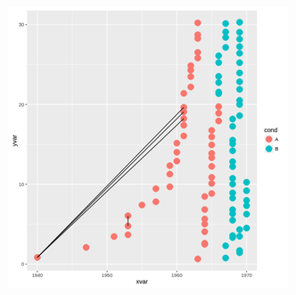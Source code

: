 

<script src="http://d3js.org/d3.v3.min.js"></script><svg xmlns="http://www.w3.org/2000/svg" xmlns:xlink="http://www.w3.org/1999/xlink" width="504px" height="504px" viewBox="0 0 504 504" version="1.1">
  <metadata xmlns:gridsvg="http://www.stat.auckland.ac.nz/~paul/R/gridSVG/">
    <gridsvg:generator name="gridSVG" version="1.4-3" time="2016-02-29 13:52:56"/>
    <gridsvg:argument name="name" value="tempPlot.svg"/>
    <gridsvg:argument name="exportCoords" value="none"/>
    <gridsvg:argument name="exportMappings" value="none"/>
    <gridsvg:argument name="exportJS" value="none"/>
    <gridsvg:argument name="res" value="72"/>
    <gridsvg:argument name="prefix" value=""/>
    <gridsvg:argument name="addClasses" value="TRUE"/>
    <gridsvg:argument name="indent" value="TRUE"/>
    <gridsvg:argument name="htmlWrapper" value="FALSE"/>
    <gridsvg:argument name="usePaths" value="vpPaths"/>
    <gridsvg:argument name="uniqueNames" value="TRUE"/>
    <gridsvg:separator name="id.sep" value="."/>
    <gridsvg:separator name="gPath.sep" value="::"/>
    <gridsvg:separator name="vpPath.sep" value="::"/>
  </metadata>
  <g transform="translate(0, 504) scale(1, -1)">
    <g id="gridSVG" fill="rgb(255,255,255)" stroke="rgb(0,0,0)" stroke-dasharray="none" stroke-width="0.75" font-size="12" font-family="Helvetica, Arial, FreeSans, Liberation Sans, Nimbus Sans L, sans-serif" opacity="1" stroke-linecap="round" stroke-linejoin="round" stroke-miterlimit="10" stroke-opacity="1" fill-opacity="1" font-weight="normal" font-style="normal">
      <defs>
        <symbol id="gridSVG.pch19" viewBox="-5 -5 10 10" overflow="visible">
          <circle cx="0" cy="0" r="3.75"/>
        </symbol>
      </defs>
      <g id="layout.1" class="viewport">
        <g id="GRID.gTableParent.1080.1" class="gTableParent gTree grob gDesc">
          <defs>
            <clipPath id="layout::background.1-6-6-1.1.clipPath">
              <rect x="0" y="0" width="504" height="504" fill="none" stroke="none"/>
            </clipPath>
          </defs>
          <g id="layout::background.1-6-6-1.1" clip-path="url(#layout::background.1-6-6-1.1.clipPath)" class="viewport">
            <g id="background.1-6-6-1.1" class="gTableChild rect grob gDesc">
              <rect id="background.1-6-6-1.1.1" x="0" y="0" width="504" height="504" stroke-width="1.07" stroke="rgb(255,255,255)" fill="rgb(255,255,255)" stroke-dasharray="none" stroke-opacity="1" fill-opacity="1"/>
            </g>
          </g>
          <g id="layout::spacer.4-3-4-3.1" class="viewport"/>
          <defs>
            <clipPath id="layout::panel.3-4-3-4.1.clipPath">
              <rect x="34.65" y="31.16" width="413.05" height="467.36" fill="none" stroke="none"/>
            </clipPath>
          </defs>
          <g id="layout::panel.3-4-3-4.1" clip-path="url(#layout::panel.3-4-3-4.1.clipPath)" class="viewport">
            <g id="panel.3-4-3-4.1" class="gTableChild gTree grob gDesc">
              <g id="grill.gTree.1041.1" class="gTree grob gDesc">
                <g id="panel.background..rect.1032.1" class="rect grob gDesc">
                  <rect id="panel.background..rect.1032.1.1" x="34.65" y="31.16" width="413.05" height="467.36" stroke-width="1.07" stroke="none" fill="rgb(235,235,235)" stroke-dasharray="none" stroke-opacity="0" fill-opacity="1"/>
                </g>
                <g id="panel.grid.minor.y..polyline.1034.1" class="polyline grob gDesc">
                  <polyline id="panel.grid.minor.y..polyline.1034.1.1" points="34.65,114.74 447.7,114.74" stroke-width="0.53" stroke="rgb(255,255,255)" stroke-dasharray="none" stroke-linecap="butt" stroke-opacity="1" fill="none"/>
                  <polyline id="panel.grid.minor.y..polyline.1034.1.2" points="34.65,258.02 447.7,258.02" stroke-width="0.53" stroke="rgb(255,255,255)" stroke-dasharray="none" stroke-linecap="butt" stroke-opacity="1" fill="none"/>
                  <polyline id="panel.grid.minor.y..polyline.1034.1.3" points="34.65,401.29 447.7,401.29" stroke-width="0.53" stroke="rgb(255,255,255)" stroke-dasharray="none" stroke-linecap="butt" stroke-opacity="1" fill="none"/>
                </g>
                <g id="panel.grid.minor.x..polyline.1036.1" class="polyline grob gDesc">
                  <polyline id="panel.grid.minor.x..polyline.1036.1.1" points="116.01,31.16 116.01,498.52" stroke-width="0.53" stroke="rgb(255,255,255)" stroke-dasharray="none" stroke-linecap="butt" stroke-opacity="1" fill="none"/>
                  <polyline id="panel.grid.minor.x..polyline.1036.1.2" points="241.17,31.16 241.17,498.52" stroke-width="0.53" stroke="rgb(255,255,255)" stroke-dasharray="none" stroke-linecap="butt" stroke-opacity="1" fill="none"/>
                  <polyline id="panel.grid.minor.x..polyline.1036.1.3" points="366.34,31.16 366.34,498.52" stroke-width="0.53" stroke="rgb(255,255,255)" stroke-dasharray="none" stroke-linecap="butt" stroke-opacity="1" fill="none"/>
                </g>
                <g id="panel.grid.major.y..polyline.1038.1" class="polyline grob gDesc">
                  <polyline id="panel.grid.major.y..polyline.1038.1.1" points="34.65,43.1 447.7,43.1" stroke-width="1.07" stroke="rgb(255,255,255)" stroke-dasharray="none" stroke-linecap="butt" stroke-opacity="1" fill="none"/>
                  <polyline id="panel.grid.major.y..polyline.1038.1.2" points="34.65,186.38 447.7,186.38" stroke-width="1.07" stroke="rgb(255,255,255)" stroke-dasharray="none" stroke-linecap="butt" stroke-opacity="1" fill="none"/>
                  <polyline id="panel.grid.major.y..polyline.1038.1.3" points="34.65,329.65 447.7,329.65" stroke-width="1.07" stroke="rgb(255,255,255)" stroke-dasharray="none" stroke-linecap="butt" stroke-opacity="1" fill="none"/>
                  <polyline id="panel.grid.major.y..polyline.1038.1.4" points="34.65,472.93 447.7,472.93" stroke-width="1.07" stroke="rgb(255,255,255)" stroke-dasharray="none" stroke-linecap="butt" stroke-opacity="1" fill="none"/>
                </g>
                <g id="panel.grid.major.x..polyline.1040.1" class="polyline grob gDesc">
                  <polyline id="panel.grid.major.x..polyline.1040.1.1" points="53.42,31.16 53.42,498.52" stroke-width="1.07" stroke="rgb(255,255,255)" stroke-dasharray="none" stroke-linecap="butt" stroke-opacity="1" fill="none"/>
                  <polyline id="panel.grid.major.x..polyline.1040.1.2" points="178.59,31.16 178.59,498.52" stroke-width="1.07" stroke="rgb(255,255,255)" stroke-dasharray="none" stroke-linecap="butt" stroke-opacity="1" fill="none"/>
                  <polyline id="panel.grid.major.x..polyline.1040.1.3" points="303.76,31.16 303.76,498.52" stroke-width="1.07" stroke="rgb(255,255,255)" stroke-dasharray="none" stroke-linecap="butt" stroke-opacity="1" fill="none"/>
                  <polyline id="panel.grid.major.x..polyline.1040.1.4" points="428.92,31.16 428.92,498.52" stroke-width="1.07" stroke="rgb(255,255,255)" stroke-dasharray="none" stroke-linecap="butt" stroke-opacity="1" fill="none"/>
                </g>
              </g>
              <g id="geom_point.points.1027.1" class="points grob gDesc">
                <use id="geom_point.points.1027.1.1" xlink:href="#gridSVG.pch19" x="53.42" y="55.1" width="15.17" height="15.17" transform="translate(-7.59,-7.59)" stroke="rgb(248,118,109)" fill="rgb(248,118,109)" font-size="15.17" stroke-width="0.47" stroke-opacity="1" fill-opacity="1"/>
                <use id="geom_point.points.1027.1.2" xlink:href="#gridSVG.pch19" x="141.04" y="73.02" width="15.17" height="15.17" transform="translate(-7.59,-7.59)" stroke="rgb(248,118,109)" fill="rgb(248,118,109)" font-size="15.17" stroke-width="0.47" stroke-opacity="1" fill-opacity="1"/>
                <use id="geom_point.points.1027.1.3" xlink:href="#gridSVG.pch19" x="191.11" y="92.52" width="15.17" height="15.17" transform="translate(-7.59,-7.59)" stroke="rgb(248,118,109)" fill="rgb(248,118,109)" font-size="15.17" stroke-width="0.47" stroke-opacity="1" fill-opacity="1"/>
                <use id="geom_point.points.1027.1.4" xlink:href="#gridSVG.pch19" x="216.14" y="95.68" width="15.17" height="15.17" transform="translate(-7.59,-7.59)" stroke="rgb(248,118,109)" fill="rgb(248,118,109)" font-size="15.17" stroke-width="0.47" stroke-opacity="1" fill-opacity="1"/>
                <use id="geom_point.points.1027.1.5" xlink:href="#gridSVG.pch19" x="216.14" y="111.49" width="15.17" height="15.17" transform="translate(-7.59,-7.59)" stroke="rgb(248,118,109)" fill="rgb(248,118,109)" font-size="15.17" stroke-width="0.47" stroke-opacity="1" fill-opacity="1"/>
                <use id="geom_point.points.1027.1.6" xlink:href="#gridSVG.pch19" x="216.14" y="129.9" width="15.17" height="15.17" transform="translate(-7.59,-7.59)" stroke="rgb(248,118,109)" fill="rgb(248,118,109)" font-size="15.17" stroke-width="0.47" stroke-opacity="1" fill-opacity="1"/>
                <use id="geom_point.points.1027.1.7" xlink:href="#gridSVG.pch19" x="241.17" y="149.1" width="15.17" height="15.17" transform="translate(-7.59,-7.59)" stroke="rgb(248,118,109)" fill="rgb(248,118,109)" font-size="15.17" stroke-width="0.47" stroke-opacity="1" fill-opacity="1"/>
                <use id="geom_point.points.1027.1.8" xlink:href="#gridSVG.pch19" x="266.21" y="154.96" width="15.17" height="15.17" transform="translate(-7.59,-7.59)" stroke="rgb(248,118,109)" fill="rgb(248,118,109)" font-size="15.17" stroke-width="0.47" stroke-opacity="1" fill-opacity="1"/>
                <use id="geom_point.points.1027.1.9" xlink:href="#gridSVG.pch19" x="266.21" y="178.48" width="15.17" height="15.17" transform="translate(-7.59,-7.59)" stroke="rgb(248,118,109)" fill="rgb(248,118,109)" font-size="15.17" stroke-width="0.47" stroke-opacity="1" fill-opacity="1"/>
                <use id="geom_point.points.1027.1.10" xlink:href="#gridSVG.pch19" x="291.24" y="181.89" width="15.17" height="15.17" transform="translate(-7.59,-7.59)" stroke="rgb(248,118,109)" fill="rgb(248,118,109)" font-size="15.17" stroke-width="0.47" stroke-opacity="1" fill-opacity="1"/>
                <use id="geom_point.points.1027.1.11" xlink:href="#gridSVG.pch19" x="291.24" y="204.57" width="15.17" height="15.17" transform="translate(-7.59,-7.59)" stroke="rgb(248,118,109)" fill="rgb(248,118,109)" font-size="15.17" stroke-width="0.47" stroke-opacity="1" fill-opacity="1"/>
                <use id="geom_point.points.1027.1.12" xlink:href="#gridSVG.pch19" x="291.24" y="219.77" width="15.17" height="15.17" transform="translate(-7.59,-7.59)" stroke="rgb(248,118,109)" fill="rgb(248,118,109)" font-size="15.17" stroke-width="0.47" stroke-opacity="1" fill-opacity="1"/>
                <use id="geom_point.points.1027.1.13" xlink:href="#gridSVG.pch19" x="303.76" y="227.98" width="15.17" height="15.17" transform="translate(-7.59,-7.59)" stroke="rgb(248,118,109)" fill="rgb(248,118,109)" font-size="15.17" stroke-width="0.47" stroke-opacity="1" fill-opacity="1"/>
                <use id="geom_point.points.1027.1.14" xlink:href="#gridSVG.pch19" x="303.76" y="243.81" width="15.17" height="15.17" transform="translate(-7.59,-7.59)" stroke="rgb(248,118,109)" fill="rgb(248,118,109)" font-size="15.17" stroke-width="0.47" stroke-opacity="1" fill-opacity="1"/>
                <use id="geom_point.points.1027.1.15" xlink:href="#gridSVG.pch19" x="303.76" y="260.22" width="15.17" height="15.17" transform="translate(-7.59,-7.59)" stroke="rgb(248,118,109)" fill="rgb(248,118,109)" font-size="15.17" stroke-width="0.47" stroke-opacity="1" fill-opacity="1"/>
                <use id="geom_point.points.1027.1.16" xlink:href="#gridSVG.pch19" x="316.27" y="273.12" width="15.17" height="15.17" transform="translate(-7.59,-7.59)" stroke="rgb(248,118,109)" fill="rgb(248,118,109)" font-size="15.17" stroke-width="0.47" stroke-opacity="1" fill-opacity="1"/>
                <use id="geom_point.points.1027.1.17" xlink:href="#gridSVG.pch19" x="316.27" y="292.39" width="15.17" height="15.17" transform="translate(-7.59,-7.59)" stroke="rgb(248,118,109)" fill="rgb(248,118,109)" font-size="15.17" stroke-width="0.47" stroke-opacity="1" fill-opacity="1"/>
                <use id="geom_point.points.1027.1.18" xlink:href="#gridSVG.pch19" x="316.27" y="304.34" width="15.17" height="15.17" transform="translate(-7.59,-7.59)" stroke="rgb(248,118,109)" fill="rgb(248,118,109)" font-size="15.17" stroke-width="0.47" stroke-opacity="1" fill-opacity="1"/>
                <use id="geom_point.points.1027.1.19" xlink:href="#gridSVG.pch19" x="316.27" y="316.48" width="15.17" height="15.17" transform="translate(-7.59,-7.59)" stroke="rgb(248,118,109)" fill="rgb(248,118,109)" font-size="15.17" stroke-width="0.47" stroke-opacity="1" fill-opacity="1"/>
                <use id="geom_point.points.1027.1.20" xlink:href="#gridSVG.pch19" x="316.27" y="324.58" width="15.17" height="15.17" transform="translate(-7.59,-7.59)" stroke="rgb(248,118,109)" fill="rgb(248,118,109)" font-size="15.17" stroke-width="0.47" stroke-opacity="1" fill-opacity="1"/>
                <use id="geom_point.points.1027.1.21" xlink:href="#gridSVG.pch19" x="316.27" y="349.61" width="15.17" height="15.17" transform="translate(-7.59,-7.59)" stroke="rgb(248,118,109)" fill="rgb(248,118,109)" font-size="15.17" stroke-width="0.47" stroke-opacity="1" fill-opacity="1"/>
                <use id="geom_point.points.1027.1.22" xlink:href="#gridSVG.pch19" x="328.79" y="361.1" width="15.17" height="15.17" transform="translate(-7.59,-7.59)" stroke="rgb(248,118,109)" fill="rgb(248,118,109)" font-size="15.17" stroke-width="0.47" stroke-opacity="1" fill-opacity="1"/>
                <use id="geom_point.points.1027.1.23" xlink:href="#gridSVG.pch19" x="328.79" y="379.59" width="15.17" height="15.17" transform="translate(-7.59,-7.59)" stroke="rgb(248,118,109)" fill="rgb(248,118,109)" font-size="15.17" stroke-width="0.47" stroke-opacity="1" fill-opacity="1"/>
                <use id="geom_point.points.1027.1.24" xlink:href="#gridSVG.pch19" x="328.79" y="391.21" width="15.17" height="15.17" transform="translate(-7.59,-7.59)" stroke="rgb(248,118,109)" fill="rgb(248,118,109)" font-size="15.17" stroke-width="0.47" stroke-opacity="1" fill-opacity="1"/>
                <use id="geom_point.points.1027.1.25" xlink:href="#gridSVG.pch19" x="328.79" y="399.42" width="15.17" height="15.17" transform="translate(-7.59,-7.59)" stroke="rgb(248,118,109)" fill="rgb(248,118,109)" font-size="15.17" stroke-width="0.47" stroke-opacity="1" fill-opacity="1"/>
                <use id="geom_point.points.1027.1.26" xlink:href="#gridSVG.pch19" x="341.31" y="412.96" width="15.17" height="15.17" transform="translate(-7.59,-7.59)" stroke="rgb(248,118,109)" fill="rgb(248,118,109)" font-size="15.17" stroke-width="0.47" stroke-opacity="1" fill-opacity="1"/>
                <use id="geom_point.points.1027.1.27" xlink:href="#gridSVG.pch19" x="341.31" y="423.13" width="15.17" height="15.17" transform="translate(-7.59,-7.59)" stroke="rgb(248,118,109)" fill="rgb(248,118,109)" font-size="15.17" stroke-width="0.47" stroke-opacity="1" fill-opacity="1"/>
                <use id="geom_point.points.1027.1.28" xlink:href="#gridSVG.pch19" x="341.31" y="448.13" width="15.17" height="15.17" transform="translate(-7.59,-7.59)" stroke="rgb(248,118,109)" fill="rgb(248,118,109)" font-size="15.17" stroke-width="0.47" stroke-opacity="1" fill-opacity="1"/>
                <use id="geom_point.points.1027.1.29" xlink:href="#gridSVG.pch19" x="341.31" y="454.72" width="15.17" height="15.17" transform="translate(-7.59,-7.59)" stroke="rgb(248,118,109)" fill="rgb(248,118,109)" font-size="15.17" stroke-width="0.47" stroke-opacity="1" fill-opacity="1"/>
                <use id="geom_point.points.1027.1.30" xlink:href="#gridSVG.pch19" x="341.31" y="476.19" width="15.17" height="15.17" transform="translate(-7.59,-7.59)" stroke="rgb(248,118,109)" fill="rgb(248,118,109)" font-size="15.17" stroke-width="0.47" stroke-opacity="1" fill-opacity="1"/>
                <use id="geom_point.points.1027.1.31" xlink:href="#gridSVG.pch19" x="341.31" y="52.4" width="15.17" height="15.17" transform="translate(-7.59,-7.59)" stroke="rgb(248,118,109)" fill="rgb(248,118,109)" font-size="15.17" stroke-width="0.47" stroke-opacity="1" fill-opacity="1"/>
                <use id="geom_point.points.1027.1.32" xlink:href="#gridSVG.pch19" x="353.82" y="78.56" width="15.17" height="15.17" transform="translate(-7.59,-7.59)" stroke="rgb(248,118,109)" fill="rgb(248,118,109)" font-size="15.17" stroke-width="0.47" stroke-opacity="1" fill-opacity="1"/>
                <use id="geom_point.points.1027.1.33" xlink:href="#gridSVG.pch19" x="353.82" y="80.51" width="15.17" height="15.17" transform="translate(-7.59,-7.59)" stroke="rgb(248,118,109)" fill="rgb(248,118,109)" font-size="15.17" stroke-width="0.47" stroke-opacity="1" fill-opacity="1"/>
                <use id="geom_point.points.1027.1.34" xlink:href="#gridSVG.pch19" x="353.82" y="101.15" width="15.17" height="15.17" transform="translate(-7.59,-7.59)" stroke="rgb(248,118,109)" fill="rgb(248,118,109)" font-size="15.17" stroke-width="0.47" stroke-opacity="1" fill-opacity="1"/>
                <use id="geom_point.points.1027.1.35" xlink:href="#gridSVG.pch19" x="353.82" y="114.93" width="15.17" height="15.17" transform="translate(-7.59,-7.59)" stroke="rgb(248,118,109)" fill="rgb(248,118,109)" font-size="15.17" stroke-width="0.47" stroke-opacity="1" fill-opacity="1"/>
                <use id="geom_point.points.1027.1.36" xlink:href="#gridSVG.pch19" x="353.82" y="124.04" width="15.17" height="15.17" transform="translate(-7.59,-7.59)" stroke="rgb(248,118,109)" fill="rgb(248,118,109)" font-size="15.17" stroke-width="0.47" stroke-opacity="1" fill-opacity="1"/>
                <use id="geom_point.points.1027.1.37" xlink:href="#gridSVG.pch19" x="353.82" y="141.03" width="15.17" height="15.17" transform="translate(-7.59,-7.59)" stroke="rgb(248,118,109)" fill="rgb(248,118,109)" font-size="15.17" stroke-width="0.47" stroke-opacity="1" fill-opacity="1"/>
                <use id="geom_point.points.1027.1.38" xlink:href="#gridSVG.pch19" x="353.82" y="164.43" width="15.17" height="15.17" transform="translate(-7.59,-7.59)" stroke="rgb(248,118,109)" fill="rgb(248,118,109)" font-size="15.17" stroke-width="0.47" stroke-opacity="1" fill-opacity="1"/>
                <use id="geom_point.points.1027.1.39" xlink:href="#gridSVG.pch19" x="366.34" y="169.73" width="15.17" height="15.17" transform="translate(-7.59,-7.59)" stroke="rgb(248,118,109)" fill="rgb(248,118,109)" font-size="15.17" stroke-width="0.47" stroke-opacity="1" fill-opacity="1"/>
                <use id="geom_point.points.1027.1.40" xlink:href="#gridSVG.pch19" x="366.34" y="187.83" width="15.17" height="15.17" transform="translate(-7.59,-7.59)" stroke="rgb(248,118,109)" fill="rgb(248,118,109)" font-size="15.17" stroke-width="0.47" stroke-opacity="1" fill-opacity="1"/>
                <use id="geom_point.points.1027.1.41" xlink:href="#gridSVG.pch19" x="366.34" y="198.89" width="15.17" height="15.17" transform="translate(-7.59,-7.59)" stroke="rgb(248,118,109)" fill="rgb(248,118,109)" font-size="15.17" stroke-width="0.47" stroke-opacity="1" fill-opacity="1"/>
                <use id="geom_point.points.1027.1.42" xlink:href="#gridSVG.pch19" x="366.34" y="218.45" width="15.17" height="15.17" transform="translate(-7.59,-7.59)" stroke="rgb(248,118,109)" fill="rgb(248,118,109)" font-size="15.17" stroke-width="0.47" stroke-opacity="1" fill-opacity="1"/>
                <use id="geom_point.points.1027.1.43" xlink:href="#gridSVG.pch19" x="366.34" y="234.04" width="15.17" height="15.17" transform="translate(-7.59,-7.59)" stroke="rgb(248,118,109)" fill="rgb(248,118,109)" font-size="15.17" stroke-width="0.47" stroke-opacity="1" fill-opacity="1"/>
                <use id="geom_point.points.1027.1.44" xlink:href="#gridSVG.pch19" x="366.34" y="241.92" width="15.17" height="15.17" transform="translate(-7.59,-7.59)" stroke="rgb(248,118,109)" fill="rgb(248,118,109)" font-size="15.17" stroke-width="0.47" stroke-opacity="1" fill-opacity="1"/>
                <use id="geom_point.points.1027.1.45" xlink:href="#gridSVG.pch19" x="366.34" y="257.09" width="15.17" height="15.17" transform="translate(-7.59,-7.59)" stroke="rgb(248,118,109)" fill="rgb(248,118,109)" font-size="15.17" stroke-width="0.47" stroke-opacity="1" fill-opacity="1"/>
                <use id="geom_point.points.1027.1.46" xlink:href="#gridSVG.pch19" x="366.34" y="271.45" width="15.17" height="15.17" transform="translate(-7.59,-7.59)" stroke="rgb(248,118,109)" fill="rgb(248,118,109)" font-size="15.17" stroke-width="0.47" stroke-opacity="1" fill-opacity="1"/>
                <use id="geom_point.points.1027.1.47" xlink:href="#gridSVG.pch19" x="366.34" y="283.19" width="15.17" height="15.17" transform="translate(-7.59,-7.59)" stroke="rgb(248,118,109)" fill="rgb(248,118,109)" font-size="15.17" stroke-width="0.47" stroke-opacity="1" fill-opacity="1"/>
                <use id="geom_point.points.1027.1.48" xlink:href="#gridSVG.pch19" x="378.86" y="299.97" width="15.17" height="15.17" transform="translate(-7.59,-7.59)" stroke="rgb(248,118,109)" fill="rgb(248,118,109)" font-size="15.17" stroke-width="0.47" stroke-opacity="1" fill-opacity="1"/>
                <use id="geom_point.points.1027.1.49" xlink:href="#gridSVG.pch19" x="378.86" y="314.01" width="15.17" height="15.17" transform="translate(-7.59,-7.59)" stroke="rgb(248,118,109)" fill="rgb(248,118,109)" font-size="15.17" stroke-width="0.47" stroke-opacity="1" fill-opacity="1"/>
                <use id="geom_point.points.1027.1.50" xlink:href="#gridSVG.pch19" x="378.86" y="325.72" width="15.17" height="15.17" transform="translate(-7.59,-7.59)" stroke="rgb(248,118,109)" fill="rgb(248,118,109)" font-size="15.17" stroke-width="0.47" stroke-opacity="1" fill-opacity="1"/>
                <use id="geom_point.points.1027.1.51" xlink:href="#gridSVG.pch19" x="378.86" y="349.13" width="15.17" height="15.17" transform="translate(-7.59,-7.59)" stroke="rgb(0,191,196)" fill="rgb(0,191,196)" font-size="15.17" stroke-width="0.47" stroke-opacity="1" fill-opacity="1"/>
                <use id="geom_point.points.1027.1.52" xlink:href="#gridSVG.pch19" x="378.86" y="351.88" width="15.17" height="15.17" transform="translate(-7.59,-7.59)" stroke="rgb(0,191,196)" fill="rgb(0,191,196)" font-size="15.17" stroke-width="0.47" stroke-opacity="1" fill-opacity="1"/>
                <use id="geom_point.points.1027.1.53" xlink:href="#gridSVG.pch19" x="378.86" y="368.96" width="15.17" height="15.17" transform="translate(-7.59,-7.59)" stroke="rgb(0,191,196)" fill="rgb(0,191,196)" font-size="15.17" stroke-width="0.47" stroke-opacity="1" fill-opacity="1"/>
                <use id="geom_point.points.1027.1.54" xlink:href="#gridSVG.pch19" x="378.86" y="380.17" width="15.17" height="15.17" transform="translate(-7.59,-7.59)" stroke="rgb(0,191,196)" fill="rgb(0,191,196)" font-size="15.17" stroke-width="0.47" stroke-opacity="1" fill-opacity="1"/>
                <use id="geom_point.points.1027.1.55" xlink:href="#gridSVG.pch19" x="378.86" y="404.8" width="15.17" height="15.17" transform="translate(-7.59,-7.59)" stroke="rgb(0,191,196)" fill="rgb(0,191,196)" font-size="15.17" stroke-width="0.47" stroke-opacity="1" fill-opacity="1"/>
                <use id="geom_point.points.1027.1.56" xlink:href="#gridSVG.pch19" x="378.86" y="417.17" width="15.17" height="15.17" transform="translate(-7.59,-7.59)" stroke="rgb(0,191,196)" fill="rgb(0,191,196)" font-size="15.17" stroke-width="0.47" stroke-opacity="1" fill-opacity="1"/>
                <use id="geom_point.points.1027.1.57" xlink:href="#gridSVG.pch19" x="391.37" y="432.1" width="15.17" height="15.17" transform="translate(-7.59,-7.59)" stroke="rgb(0,191,196)" fill="rgb(0,191,196)" font-size="15.17" stroke-width="0.47" stroke-opacity="1" fill-opacity="1"/>
                <use id="geom_point.points.1027.1.58" xlink:href="#gridSVG.pch19" x="391.37" y="450.02" width="15.17" height="15.17" transform="translate(-7.59,-7.59)" stroke="rgb(0,191,196)" fill="rgb(0,191,196)" font-size="15.17" stroke-width="0.47" stroke-opacity="1" fill-opacity="1"/>
                <use id="geom_point.points.1027.1.59" xlink:href="#gridSVG.pch19" x="391.37" y="459.9" width="15.17" height="15.17" transform="translate(-7.59,-7.59)" stroke="rgb(0,191,196)" fill="rgb(0,191,196)" font-size="15.17" stroke-width="0.47" stroke-opacity="1" fill-opacity="1"/>
                <use id="geom_point.points.1027.1.60" xlink:href="#gridSVG.pch19" x="391.37" y="474.95" width="15.17" height="15.17" transform="translate(-7.59,-7.59)" stroke="rgb(0,191,196)" fill="rgb(0,191,196)" font-size="15.17" stroke-width="0.47" stroke-opacity="1" fill-opacity="1"/>
                <use id="geom_point.points.1027.1.61" xlink:href="#gridSVG.pch19" x="391.37" y="54.02" width="15.17" height="15.17" transform="translate(-7.59,-7.59)" stroke="rgb(0,191,196)" fill="rgb(0,191,196)" font-size="15.17" stroke-width="0.47" stroke-opacity="1" fill-opacity="1"/>
                <use id="geom_point.points.1027.1.62" xlink:href="#gridSVG.pch19" x="391.37" y="75.97" width="15.17" height="15.17" transform="translate(-7.59,-7.59)" stroke="rgb(0,191,196)" fill="rgb(0,191,196)" font-size="15.17" stroke-width="0.47" stroke-opacity="1" fill-opacity="1"/>
                <use id="geom_point.points.1027.1.63" xlink:href="#gridSVG.pch19" x="403.89" y="90.69" width="15.17" height="15.17" transform="translate(-7.59,-7.59)" stroke="rgb(0,191,196)" fill="rgb(0,191,196)" font-size="15.17" stroke-width="0.47" stroke-opacity="1" fill-opacity="1"/>
                <use id="geom_point.points.1027.1.64" xlink:href="#gridSVG.pch19" x="403.89" y="94.34" width="15.17" height="15.17" transform="translate(-7.59,-7.59)" stroke="rgb(0,191,196)" fill="rgb(0,191,196)" font-size="15.17" stroke-width="0.47" stroke-opacity="1" fill-opacity="1"/>
                <use id="geom_point.points.1027.1.65" xlink:href="#gridSVG.pch19" x="403.89" y="121.7" width="15.17" height="15.17" transform="translate(-7.59,-7.59)" stroke="rgb(0,191,196)" fill="rgb(0,191,196)" font-size="15.17" stroke-width="0.47" stroke-opacity="1" fill-opacity="1"/>
                <use id="geom_point.points.1027.1.66" xlink:href="#gridSVG.pch19" x="403.89" y="133.42" width="15.17" height="15.17" transform="translate(-7.59,-7.59)" stroke="rgb(0,191,196)" fill="rgb(0,191,196)" font-size="15.17" stroke-width="0.47" stroke-opacity="1" fill-opacity="1"/>
                <use id="geom_point.points.1027.1.67" xlink:href="#gridSVG.pch19" x="403.89" y="140.79" width="15.17" height="15.17" transform="translate(-7.59,-7.59)" stroke="rgb(0,191,196)" fill="rgb(0,191,196)" font-size="15.17" stroke-width="0.47" stroke-opacity="1" fill-opacity="1"/>
                <use id="geom_point.points.1027.1.68" xlink:href="#gridSVG.pch19" x="403.89" y="161.61" width="15.17" height="15.17" transform="translate(-7.59,-7.59)" stroke="rgb(0,191,196)" fill="rgb(0,191,196)" font-size="15.17" stroke-width="0.47" stroke-opacity="1" fill-opacity="1"/>
                <use id="geom_point.points.1027.1.69" xlink:href="#gridSVG.pch19" x="403.89" y="170.94" width="15.17" height="15.17" transform="translate(-7.59,-7.59)" stroke="rgb(0,191,196)" fill="rgb(0,191,196)" font-size="15.17" stroke-width="0.47" stroke-opacity="1" fill-opacity="1"/>
                <use id="geom_point.points.1027.1.70" xlink:href="#gridSVG.pch19" x="403.89" y="186.67" width="15.17" height="15.17" transform="translate(-7.59,-7.59)" stroke="rgb(0,191,196)" fill="rgb(0,191,196)" font-size="15.17" stroke-width="0.47" stroke-opacity="1" fill-opacity="1"/>
                <use id="geom_point.points.1027.1.71" xlink:href="#gridSVG.pch19" x="403.89" y="197.06" width="15.17" height="15.17" transform="translate(-7.59,-7.59)" stroke="rgb(0,191,196)" fill="rgb(0,191,196)" font-size="15.17" stroke-width="0.47" stroke-opacity="1" fill-opacity="1"/>
                <use id="geom_point.points.1027.1.72" xlink:href="#gridSVG.pch19" x="403.89" y="218.04" width="15.17" height="15.17" transform="translate(-7.59,-7.59)" stroke="rgb(0,191,196)" fill="rgb(0,191,196)" font-size="15.17" stroke-width="0.47" stroke-opacity="1" fill-opacity="1"/>
                <use id="geom_point.points.1027.1.73" xlink:href="#gridSVG.pch19" x="403.89" y="226.95" width="15.17" height="15.17" transform="translate(-7.59,-7.59)" stroke="rgb(0,191,196)" fill="rgb(0,191,196)" font-size="15.17" stroke-width="0.47" stroke-opacity="1" fill-opacity="1"/>
                <use id="geom_point.points.1027.1.74" xlink:href="#gridSVG.pch19" x="403.89" y="246.59" width="15.17" height="15.17" transform="translate(-7.59,-7.59)" stroke="rgb(0,191,196)" fill="rgb(0,191,196)" font-size="15.17" stroke-width="0.47" stroke-opacity="1" fill-opacity="1"/>
                <use id="geom_point.points.1027.1.75" xlink:href="#gridSVG.pch19" x="403.89" y="258.96" width="15.17" height="15.17" transform="translate(-7.59,-7.59)" stroke="rgb(0,191,196)" fill="rgb(0,191,196)" font-size="15.17" stroke-width="0.47" stroke-opacity="1" fill-opacity="1"/>
                <use id="geom_point.points.1027.1.76" xlink:href="#gridSVG.pch19" x="403.89" y="265.49" width="15.17" height="15.17" transform="translate(-7.59,-7.59)" stroke="rgb(0,191,196)" fill="rgb(0,191,196)" font-size="15.17" stroke-width="0.47" stroke-opacity="1" fill-opacity="1"/>
                <use id="geom_point.points.1027.1.77" xlink:href="#gridSVG.pch19" x="403.89" y="290.4" width="15.17" height="15.17" transform="translate(-7.59,-7.59)" stroke="rgb(0,191,196)" fill="rgb(0,191,196)" font-size="15.17" stroke-width="0.47" stroke-opacity="1" fill-opacity="1"/>
                <use id="geom_point.points.1027.1.78" xlink:href="#gridSVG.pch19" x="403.89" y="303.56" width="15.17" height="15.17" transform="translate(-7.59,-7.59)" stroke="rgb(0,191,196)" fill="rgb(0,191,196)" font-size="15.17" stroke-width="0.47" stroke-opacity="1" fill-opacity="1"/>
                <use id="geom_point.points.1027.1.79" xlink:href="#gridSVG.pch19" x="416.41" y="309.54" width="15.17" height="15.17" transform="translate(-7.59,-7.59)" stroke="rgb(0,191,196)" fill="rgb(0,191,196)" font-size="15.17" stroke-width="0.47" stroke-opacity="1" fill-opacity="1"/>
                <use id="geom_point.points.1027.1.80" xlink:href="#gridSVG.pch19" x="416.41" y="329.64" width="15.17" height="15.17" transform="translate(-7.59,-7.59)" stroke="rgb(0,191,196)" fill="rgb(0,191,196)" font-size="15.17" stroke-width="0.47" stroke-opacity="1" fill-opacity="1"/>
                <use id="geom_point.points.1027.1.81" xlink:href="#gridSVG.pch19" x="416.41" y="337.08" width="15.17" height="15.17" transform="translate(-7.59,-7.59)" stroke="rgb(0,191,196)" fill="rgb(0,191,196)" font-size="15.17" stroke-width="0.47" stroke-opacity="1" fill-opacity="1"/>
                <use id="geom_point.points.1027.1.82" xlink:href="#gridSVG.pch19" x="416.41" y="356.74" width="15.17" height="15.17" transform="translate(-7.59,-7.59)" stroke="rgb(0,191,196)" fill="rgb(0,191,196)" font-size="15.17" stroke-width="0.47" stroke-opacity="1" fill-opacity="1"/>
                <use id="geom_point.points.1027.1.83" xlink:href="#gridSVG.pch19" x="416.41" y="370.46" width="15.17" height="15.17" transform="translate(-7.59,-7.59)" stroke="rgb(0,191,196)" fill="rgb(0,191,196)" font-size="15.17" stroke-width="0.47" stroke-opacity="1" fill-opacity="1"/>
                <use id="geom_point.points.1027.1.84" xlink:href="#gridSVG.pch19" x="416.41" y="386.22" width="15.17" height="15.17" transform="translate(-7.59,-7.59)" stroke="rgb(0,191,196)" fill="rgb(0,191,196)" font-size="15.17" stroke-width="0.47" stroke-opacity="1" fill-opacity="1"/>
                <use id="geom_point.points.1027.1.85" xlink:href="#gridSVG.pch19" x="416.41" y="404.65" width="15.17" height="15.17" transform="translate(-7.59,-7.59)" stroke="rgb(0,191,196)" fill="rgb(0,191,196)" font-size="15.17" stroke-width="0.47" stroke-opacity="1" fill-opacity="1"/>
                <use id="geom_point.points.1027.1.86" xlink:href="#gridSVG.pch19" x="416.41" y="421.63" width="15.17" height="15.17" transform="translate(-7.59,-7.59)" stroke="rgb(0,191,196)" fill="rgb(0,191,196)" font-size="15.17" stroke-width="0.47" stroke-opacity="1" fill-opacity="1"/>
                <use id="geom_point.points.1027.1.87" xlink:href="#gridSVG.pch19" x="416.41" y="433.59" width="15.17" height="15.17" transform="translate(-7.59,-7.59)" stroke="rgb(0,191,196)" fill="rgb(0,191,196)" font-size="15.17" stroke-width="0.47" stroke-opacity="1" fill-opacity="1"/>
                <use id="geom_point.points.1027.1.88" xlink:href="#gridSVG.pch19" x="416.41" y="447.03" width="15.17" height="15.17" transform="translate(-7.59,-7.59)" stroke="rgb(0,191,196)" fill="rgb(0,191,196)" font-size="15.17" stroke-width="0.47" stroke-opacity="1" fill-opacity="1"/>
                <use id="geom_point.points.1027.1.89" xlink:href="#gridSVG.pch19" x="416.41" y="459.26" width="15.17" height="15.17" transform="translate(-7.59,-7.59)" stroke="rgb(0,191,196)" fill="rgb(0,191,196)" font-size="15.17" stroke-width="0.47" stroke-opacity="1" fill-opacity="1"/>
                <use id="geom_point.points.1027.1.90" xlink:href="#gridSVG.pch19" x="416.41" y="477.28" width="15.17" height="15.17" transform="translate(-7.59,-7.59)" stroke="rgb(0,191,196)" fill="rgb(0,191,196)" font-size="15.17" stroke-width="0.47" stroke-opacity="1" fill-opacity="1"/>
                <use id="geom_point.points.1027.1.91" xlink:href="#gridSVG.pch19" x="416.41" y="63.52" width="15.17" height="15.17" transform="translate(-7.59,-7.59)" stroke="rgb(0,191,196)" fill="rgb(0,191,196)" font-size="15.17" stroke-width="0.47" stroke-opacity="1" fill-opacity="1"/>
                <use id="geom_point.points.1027.1.92" xlink:href="#gridSVG.pch19" x="416.41" y="67.52" width="15.17" height="15.17" transform="translate(-7.59,-7.59)" stroke="rgb(0,191,196)" fill="rgb(0,191,196)" font-size="15.17" stroke-width="0.47" stroke-opacity="1" fill-opacity="1"/>
                <use id="geom_point.points.1027.1.93" xlink:href="#gridSVG.pch19" x="416.41" y="92.96" width="15.17" height="15.17" transform="translate(-7.59,-7.59)" stroke="rgb(0,191,196)" fill="rgb(0,191,196)" font-size="15.17" stroke-width="0.47" stroke-opacity="1" fill-opacity="1"/>
                <use id="geom_point.points.1027.1.94" xlink:href="#gridSVG.pch19" x="416.41" y="104.99" width="15.17" height="15.17" transform="translate(-7.59,-7.59)" stroke="rgb(0,191,196)" fill="rgb(0,191,196)" font-size="15.17" stroke-width="0.47" stroke-opacity="1" fill-opacity="1"/>
                <use id="geom_point.points.1027.1.95" xlink:href="#gridSVG.pch19" x="428.92" y="107.72" width="15.17" height="15.17" transform="translate(-7.59,-7.59)" stroke="rgb(0,191,196)" fill="rgb(0,191,196)" font-size="15.17" stroke-width="0.47" stroke-opacity="1" fill-opacity="1"/>
                <use id="geom_point.points.1027.1.96" xlink:href="#gridSVG.pch19" x="428.92" y="132.78" width="15.17" height="15.17" transform="translate(-7.59,-7.59)" stroke="rgb(0,191,196)" fill="rgb(0,191,196)" font-size="15.17" stroke-width="0.47" stroke-opacity="1" fill-opacity="1"/>
                <use id="geom_point.points.1027.1.97" xlink:href="#gridSVG.pch19" x="428.92" y="147.93" width="15.17" height="15.17" transform="translate(-7.59,-7.59)" stroke="rgb(0,191,196)" fill="rgb(0,191,196)" font-size="15.17" stroke-width="0.47" stroke-opacity="1" fill-opacity="1"/>
                <use id="geom_point.points.1027.1.98" xlink:href="#gridSVG.pch19" x="428.92" y="157.54" width="15.17" height="15.17" transform="translate(-7.59,-7.59)" stroke="rgb(0,191,196)" fill="rgb(0,191,196)" font-size="15.17" stroke-width="0.47" stroke-opacity="1" fill-opacity="1"/>
                <use id="geom_point.points.1027.1.99" xlink:href="#gridSVG.pch19" x="428.92" y="174.81" width="15.17" height="15.17" transform="translate(-7.59,-7.59)" stroke="rgb(0,191,196)" fill="rgb(0,191,196)" font-size="15.17" stroke-width="0.47" stroke-opacity="1" fill-opacity="1"/>
                <use id="geom_point.points.1027.1.100" xlink:href="#gridSVG.pch19" x="428.92" y="189.99" width="15.17" height="15.17" transform="translate(-7.59,-7.59)" stroke="rgb(0,191,196)" fill="rgb(0,191,196)" font-size="15.17" stroke-width="0.47" stroke-opacity="1" fill-opacity="1"/>
              </g>
              <g id="GRID.polyline.1028.1" class="polyline grob gDesc">
                <polyline id="GRID.polyline.1028.1.1" points="53.42,55.1 316.27,304.34" stroke="rgb(0,0,0)" fill="none" stroke-width="1.07" stroke-dasharray="none" stroke-linecap="butt" stroke-linejoin="round" stroke-miterlimit="1" stroke-opacity="1" fill-opacity="1"/>
                <polyline id="GRID.polyline.1028.1.2" points="53.42,55.1 316.27,316.48" stroke="rgb(0,0,0)" fill="none" stroke-width="1.07" stroke-dasharray="none" stroke-linecap="butt" stroke-linejoin="round" stroke-miterlimit="1" stroke-opacity="1" fill-opacity="1"/>
                <polyline id="GRID.polyline.1028.1.3" points="53.42,55.1 316.27,324.58" stroke="rgb(0,0,0)" fill="none" stroke-width="1.07" stroke-dasharray="none" stroke-linecap="butt" stroke-linejoin="round" stroke-miterlimit="1" stroke-opacity="1" fill-opacity="1"/>
                <polyline id="GRID.polyline.1028.1.4" points="216.14,111.49 216.14,129.9" stroke="rgb(0,0,0)" fill="none" stroke-width="1.07" stroke-dasharray="none" stroke-linecap="butt" stroke-linejoin="round" stroke-miterlimit="1" stroke-opacity="1" fill-opacity="1"/>
              </g>
            </g>
          </g>
          <g id="layout::axis-l.3-3-3-3.1" class="viewport">
            <g id="layout::axis-l.3-3-3-3::GRID.VP.408.1" class="viewport">
              <g id="axis-l.3-3-3-3.1" class="gTableChild absoluteGrob gTree grob gDesc">
                <g id="layout::axis-l.3-3-3-3::GRID.VP.408::axis.1" class="viewport">
                  <g id="GRID.gTableParent.1085.1" class="gTableParent gTree grob gDesc">
                    <g id="layout::axis-l.3-3-3-3::GRID.VP.408::axis::axis.1-1-1-1.1" class="viewport">
                      <g id="layout::axis-l.3-3-3-3::GRID.VP.408::axis::axis.1-1-1-1::GRID.VP.406.1" font-size="8.8" stroke="rgb(77,77,77)" font-family="Helvetica, Arial, FreeSans, Liberation Sans, Nimbus Sans L, sans-serif" stroke-opacity="1" font-weight="normal" font-style="normal" class="viewport">
                        <g id="layout::axis-l.3-3-3-3::GRID.VP.408::axis::axis.1-1-1-1::GRID.VP.406::GRID.VP.407.1" class="viewport">
                          <g id="axis.1-1-1-1.1" class="gTableChild titleGrob gTree grob gDesc">
                            <g id="GRID.text.1050.1" class="text grob gDesc">
                              <g id="GRID.text.1050.1.1" transform="translate(29.72, 43.1)" stroke-width="0.1">
                                <g id="GRID.text.1050.1.1.scale" transform="scale(1, -1)">
                                  <text x="0" y="0" id="GRID.text.1050.1.1.text" text-anchor="end" font-size="8.8" stroke="rgb(77,77,77)" font-family="Helvetica, Arial, FreeSans, Liberation Sans, Nimbus Sans L, sans-serif" fill="rgb(77,77,77)" stroke-opacity="1" fill-opacity="1" font-weight="normal" font-style="normal">
                                    <tspan id="GRID.text.1050.1.1.tspan.1" dy="3.15" x="0">0</tspan>
                                  </text>
                                </g>
                              </g>
                              <g id="GRID.text.1050.1.2" transform="translate(29.72, 186.38)" stroke-width="0.1">
                                <g id="GRID.text.1050.1.2.scale" transform="scale(1, -1)">
                                  <text x="0" y="0" id="GRID.text.1050.1.2.text" text-anchor="end" font-size="8.8" stroke="rgb(77,77,77)" font-family="Helvetica, Arial, FreeSans, Liberation Sans, Nimbus Sans L, sans-serif" fill="rgb(77,77,77)" stroke-opacity="1" fill-opacity="1" font-weight="normal" font-style="normal">
                                    <tspan id="GRID.text.1050.1.2.tspan.1" dy="3.15" x="0">10</tspan>
                                  </text>
                                </g>
                              </g>
                              <g id="GRID.text.1050.1.3" transform="translate(29.72, 329.65)" stroke-width="0.1">
                                <g id="GRID.text.1050.1.3.scale" transform="scale(1, -1)">
                                  <text x="0" y="0" id="GRID.text.1050.1.3.text" text-anchor="end" font-size="8.8" stroke="rgb(77,77,77)" font-family="Helvetica, Arial, FreeSans, Liberation Sans, Nimbus Sans L, sans-serif" fill="rgb(77,77,77)" stroke-opacity="1" fill-opacity="1" font-weight="normal" font-style="normal">
                                    <tspan id="GRID.text.1050.1.3.tspan.1" dy="3.15" x="0">20</tspan>
                                  </text>
                                </g>
                              </g>
                              <g id="GRID.text.1050.1.4" transform="translate(29.72, 472.93)" stroke-width="0.1">
                                <g id="GRID.text.1050.1.4.scale" transform="scale(1, -1)">
                                  <text x="0" y="0" id="GRID.text.1050.1.4.text" text-anchor="end" font-size="8.8" stroke="rgb(77,77,77)" font-family="Helvetica, Arial, FreeSans, Liberation Sans, Nimbus Sans L, sans-serif" fill="rgb(77,77,77)" stroke-opacity="1" fill-opacity="1" font-weight="normal" font-style="normal">
                                    <tspan id="GRID.text.1050.1.4.tspan.1" dy="3.15" x="0">30</tspan>
                                  </text>
                                </g>
                              </g>
                            </g>
                          </g>
                        </g>
                      </g>
                    </g>
                    <g id="layout::axis-l.3-3-3-3::GRID.VP.408::axis::axis.1-2-1-2.1" class="viewport">
                      <g id="axis.1-2-1-2.1" class="gTableChild polyline grob gDesc">
                        <polyline id="axis.1-2-1-2.1.1" points="31.91,43.1 34.65,43.1" stroke-width="1.07" stroke="rgb(51,51,51)" stroke-dasharray="none" stroke-linecap="butt" stroke-opacity="1" fill="none"/>
                        <polyline id="axis.1-2-1-2.1.2" points="31.91,186.38 34.65,186.38" stroke-width="1.07" stroke="rgb(51,51,51)" stroke-dasharray="none" stroke-linecap="butt" stroke-opacity="1" fill="none"/>
                        <polyline id="axis.1-2-1-2.1.3" points="31.91,329.65 34.65,329.65" stroke-width="1.07" stroke="rgb(51,51,51)" stroke-dasharray="none" stroke-linecap="butt" stroke-opacity="1" fill="none"/>
                        <polyline id="axis.1-2-1-2.1.4" points="31.91,472.93 34.65,472.93" stroke-width="1.07" stroke="rgb(51,51,51)" stroke-dasharray="none" stroke-linecap="butt" stroke-opacity="1" fill="none"/>
                      </g>
                    </g>
                  </g>
                </g>
              </g>
            </g>
          </g>
          <g id="layout::axis-b.4-4-4-4.1" class="viewport">
            <g id="layout::axis-b.4-4-4-4::GRID.VP.405.1" class="viewport">
              <g id="axis-b.4-4-4-4.1" class="gTableChild absoluteGrob gTree grob gDesc">
                <g id="layout::axis-b.4-4-4-4::GRID.VP.405::axis.1" class="viewport">
                  <g id="GRID.gTableParent.1091.1" class="gTableParent gTree grob gDesc">
                    <g id="layout::axis-b.4-4-4-4::GRID.VP.405::axis::axis.1-1-1-1.1" class="viewport">
                      <g id="axis.1-1-1-1.2" class="gTableChild polyline grob gDesc">
                        <polyline id="axis.1-1-1-1.2.1" points="53.42,28.42 53.42,31.16" stroke-width="1.07" stroke="rgb(51,51,51)" stroke-dasharray="none" stroke-linecap="butt" stroke-opacity="1" fill="none"/>
                        <polyline id="axis.1-1-1-1.2.2" points="178.59,28.42 178.59,31.16" stroke-width="1.07" stroke="rgb(51,51,51)" stroke-dasharray="none" stroke-linecap="butt" stroke-opacity="1" fill="none"/>
                        <polyline id="axis.1-1-1-1.2.3" points="303.76,28.42 303.76,31.16" stroke-width="1.07" stroke="rgb(51,51,51)" stroke-dasharray="none" stroke-linecap="butt" stroke-opacity="1" fill="none"/>
                        <polyline id="axis.1-1-1-1.2.4" points="428.92,28.42 428.92,31.16" stroke-width="1.07" stroke="rgb(51,51,51)" stroke-dasharray="none" stroke-linecap="butt" stroke-opacity="1" fill="none"/>
                      </g>
                    </g>
                    <g id="layout::axis-b.4-4-4-4::GRID.VP.405::axis::axis.2-1-2-1.1" class="viewport">
                      <g id="layout::axis-b.4-4-4-4::GRID.VP.405::axis::axis.2-1-2-1::GRID.VP.403.1" font-size="8.8" stroke="rgb(77,77,77)" font-family="Helvetica, Arial, FreeSans, Liberation Sans, Nimbus Sans L, sans-serif" stroke-opacity="1" font-weight="normal" font-style="normal" class="viewport">
                        <g id="layout::axis-b.4-4-4-4::GRID.VP.405::axis::axis.2-1-2-1::GRID.VP.403::GRID.VP.404.1" class="viewport">
                          <g id="axis.2-1-2-1.1" class="gTableChild titleGrob gTree grob gDesc">
                            <g id="GRID.text.1043.1" class="text grob gDesc">
                              <g id="GRID.text.1043.1.1" transform="translate(53.42, 26.23)" stroke-width="0.1">
                                <g id="GRID.text.1043.1.1.scale" transform="scale(1, -1)">
                                  <text x="0" y="0" id="GRID.text.1043.1.1.text" text-anchor="middle" font-size="8.8" stroke="rgb(77,77,77)" font-family="Helvetica, Arial, FreeSans, Liberation Sans, Nimbus Sans L, sans-serif" fill="rgb(77,77,77)" stroke-opacity="1" fill-opacity="1" font-weight="normal" font-style="normal">
                                    <tspan id="GRID.text.1043.1.1.tspan.1" dy="6.3" x="0">1940</tspan>
                                  </text>
                                </g>
                              </g>
                              <g id="GRID.text.1043.1.2" transform="translate(178.59, 26.23)" stroke-width="0.1">
                                <g id="GRID.text.1043.1.2.scale" transform="scale(1, -1)">
                                  <text x="0" y="0" id="GRID.text.1043.1.2.text" text-anchor="middle" font-size="8.8" stroke="rgb(77,77,77)" font-family="Helvetica, Arial, FreeSans, Liberation Sans, Nimbus Sans L, sans-serif" fill="rgb(77,77,77)" stroke-opacity="1" fill-opacity="1" font-weight="normal" font-style="normal">
                                    <tspan id="GRID.text.1043.1.2.tspan.1" dy="6.3" x="0">1950</tspan>
                                  </text>
                                </g>
                              </g>
                              <g id="GRID.text.1043.1.3" transform="translate(303.76, 26.23)" stroke-width="0.1">
                                <g id="GRID.text.1043.1.3.scale" transform="scale(1, -1)">
                                  <text x="0" y="0" id="GRID.text.1043.1.3.text" text-anchor="middle" font-size="8.8" stroke="rgb(77,77,77)" font-family="Helvetica, Arial, FreeSans, Liberation Sans, Nimbus Sans L, sans-serif" fill="rgb(77,77,77)" stroke-opacity="1" fill-opacity="1" font-weight="normal" font-style="normal">
                                    <tspan id="GRID.text.1043.1.3.tspan.1" dy="6.3" x="0">1960</tspan>
                                  </text>
                                </g>
                              </g>
                              <g id="GRID.text.1043.1.4" transform="translate(428.92, 26.23)" stroke-width="0.1">
                                <g id="GRID.text.1043.1.4.scale" transform="scale(1, -1)">
                                  <text x="0" y="0" id="GRID.text.1043.1.4.text" text-anchor="middle" font-size="8.8" stroke="rgb(77,77,77)" font-family="Helvetica, Arial, FreeSans, Liberation Sans, Nimbus Sans L, sans-serif" fill="rgb(77,77,77)" stroke-opacity="1" fill-opacity="1" font-weight="normal" font-style="normal">
                                    <tspan id="GRID.text.1043.1.4.tspan.1" dy="6.3" x="0">1970</tspan>
                                  </text>
                                </g>
                              </g>
                            </g>
                          </g>
                        </g>
                      </g>
                    </g>
                  </g>
                </g>
              </g>
            </g>
          </g>
          <g id="layout::xlab.5-4-5-4.1" class="viewport">
            <g id="layout::xlab.5-4-5-4::GRID.VP.409.1" font-size="11" stroke="rgb(0,0,0)" font-family="Helvetica, Arial, FreeSans, Liberation Sans, Nimbus Sans L, sans-serif" stroke-opacity="1" font-weight="normal" font-style="normal" class="viewport">
              <g id="layout::xlab.5-4-5-4::GRID.VP.409::GRID.VP.410.1" class="viewport">
                <g id="xlab.5-4-5-4.1" class="gTableChild titleGrob gTree grob gDesc">
                  <g id="GRID.text.1057.1" class="text grob gDesc">
                    <g id="GRID.text.1057.1.1" transform="translate(241.17, 11.61)" stroke-width="0.1">
                      <g id="GRID.text.1057.1.1.scale" transform="scale(1, -1)">
                        <text x="0" y="0" id="GRID.text.1057.1.1.text" text-anchor="middle" font-size="11" stroke="rgb(0,0,0)" font-family="Helvetica, Arial, FreeSans, Liberation Sans, Nimbus Sans L, sans-serif" fill="rgb(0,0,0)" stroke-opacity="1" fill-opacity="1" font-weight="normal" font-style="normal">
                          <tspan id="GRID.text.1057.1.1.tspan.1" dy="3.94" x="0">xvar</tspan>
                        </text>
                      </g>
                    </g>
                  </g>
                </g>
              </g>
            </g>
          </g>
          <g id="layout::ylab.3-2-3-2.1" class="viewport">
            <g id="layout::ylab.3-2-3-2::GRID.VP.411.1" font-size="11" stroke="rgb(0,0,0)" font-family="Helvetica, Arial, FreeSans, Liberation Sans, Nimbus Sans L, sans-serif" stroke-opacity="1" font-weight="normal" font-style="normal" class="viewport">
              <g id="layout::ylab.3-2-3-2::GRID.VP.411::GRID.VP.412.1" class="viewport">
                <g id="ylab.3-2-3-2.1" class="gTableChild titleGrob gTree grob gDesc">
                  <g id="GRID.text.1060.1" class="text grob gDesc">
                    <g id="GRID.text.1060.1.1" transform="translate(11.61, 264.84)" stroke-width="0.1">
                      <g id="GRID.text.1060.1.1.scale" transform="scale(1, -1)">
                        <text x="0" y="0" id="GRID.text.1060.1.1.text" transform="rotate(-90)" text-anchor="middle" font-size="11" stroke="rgb(0,0,0)" font-family="Helvetica, Arial, FreeSans, Liberation Sans, Nimbus Sans L, sans-serif" fill="rgb(0,0,0)" stroke-opacity="1" fill-opacity="1" font-weight="normal" font-style="normal">
                          <tspan id="GRID.text.1060.1.1.tspan.1" dy="3.94" x="0">yvar</tspan>
                        </text>
                      </g>
                    </g>
                  </g>
                </g>
              </g>
            </g>
          </g>
          <g id="layout::guide-box.3-5-3-5.1" class="viewport">
            <g id="layout::guide-box.3-5-3-5::guide-box.3-5-3-5.1" class="viewport">
              <g id="layout::guide-box.3-5-3-5::guide-box.3-5-3-5::guide-box.3-5-3-5.1" class="viewport">
                <g id="GRID.gTableChild.1101.1" class="gTableChild gTableParent gTree grob gDesc">
                  <g id="layout::guide-box.3-5-3-5::guide-box.3-5-3-5::guide-box.3-5-3-5::guides.2-2-2-2.1" class="viewport">
                    <g id="layout::guide-box.3-5-3-5::guide-box.3-5-3-5::guide-box.3-5-3-5::guides.2-2-2-2::guides.2-2-2-2.1" class="viewport">
                      <g id="layout::guide-box.3-5-3-5::guide-box.3-5-3-5::guide-box.3-5-3-5::guides.2-2-2-2::guides.2-2-2-2::guides.2-2-2-2.1" class="viewport">
                        <g id="GRID.gTableChild.1102.1" class="gTableChild gTableParent gTree grob gDesc">
                          <g id="layout::guide-box.3-5-3-5::guide-box.3-5-3-5::guide-box.3-5-3-5::guides.2-2-2-2::guides.2-2-2-2::guides.2-2-2-2::background.1-6-6-1.1" class="viewport">
                            <g id="background.1-6-6-1.2" class="gTableChild rect grob gDesc">
                              <rect id="background.1-6-6-1.2.1" x="456.2" y="237.21" width="33.81" height="55.26" stroke-width="1.07" stroke="none" fill="rgb(255,255,255)" stroke-dasharray="none" stroke-opacity="0" fill-opacity="1"/>
                            </g>
                          </g>
                          <g id="layout::guide-box.3-5-3-5::guide-box.3-5-3-5::guide-box.3-5-3-5::guides.2-2-2-2::guides.2-2-2-2::guides.2-2-2-2::title.2-5-2-2.1" class="viewport">
                            <g id="title.2-5-2-2.1" class="gTableChild text grob gDesc">
                              <g id="title.2-5-2-2.1.1" transform="translate(460.46, 284.28)" stroke-width="0.1">
                                <g id="title.2-5-2-2.1.1.scale" transform="scale(1, -1)">
                                  <text x="0" y="0" id="title.2-5-2-2.1.1.text" text-anchor="start" font-size="11" stroke="rgb(0,0,0)" font-family="Helvetica, Arial, FreeSans, Liberation Sans, Nimbus Sans L, sans-serif" fill="rgb(0,0,0)" stroke-opacity="1" fill-opacity="1" font-weight="normal" font-style="normal">
                                    <tspan id="title.2-5-2-2.1.1.tspan.1" dy="3.94" x="0">cond</tspan>
                                  </text>
                                </g>
                              </g>
                            </g>
                          </g>
                          <g id="layout::guide-box.3-5-3-5::guide-box.3-5-3-5::guide-box.3-5-3-5::guides.2-2-2-2::guides.2-2-2-2::guides.2-2-2-2::key-3-1-bg.4-2-4-2.1" class="viewport">
                            <g id="key-3-1-bg.4-2-4-2.1" class="gTableChild rect grob gDesc">
                              <rect id="key-3-1-bg.4-2-4-2.1.1" x="460.46" y="258.74" width="17.28" height="17.28" stroke-width="1.07" stroke="rgb(255,255,255)" fill="rgb(242,242,242)" stroke-dasharray="none" stroke-opacity="1" fill-opacity="1"/>
                            </g>
                          </g>
                          <g id="layout::guide-box.3-5-3-5::guide-box.3-5-3-5::guide-box.3-5-3-5::guides.2-2-2-2::guides.2-2-2-2::guides.2-2-2-2::key-3-1-1.4-2-4-2.1" class="viewport">
                            <g id="key-3-1-1.4-2-4-2.1" class="gTableChild points grob gDesc">
                              <use id="key-3-1-1.4-2-4-2.1.1" xlink:href="#gridSVG.pch19" x="469.1" y="267.38" width="15.17" height="15.17" transform="translate(-7.59,-7.59)" stroke="rgb(248,118,109)" fill="rgb(248,118,109)" font-size="15.17" stroke-width="0.47" stroke-opacity="1" fill-opacity="1"/>
                            </g>
                          </g>
                          <g id="layout::guide-box.3-5-3-5::guide-box.3-5-3-5::guide-box.3-5-3-5::guides.2-2-2-2::guides.2-2-2-2::guides.2-2-2-2::key-4-1-bg.5-2-5-2.1" class="viewport">
                            <g id="key-4-1-bg.5-2-5-2.1" class="gTableChild rect grob gDesc">
                              <rect id="key-4-1-bg.5-2-5-2.1.1" x="460.46" y="241.46" width="17.28" height="17.28" stroke-width="1.07" stroke="rgb(255,255,255)" fill="rgb(242,242,242)" stroke-dasharray="none" stroke-opacity="1" fill-opacity="1"/>
                            </g>
                          </g>
                          <g id="layout::guide-box.3-5-3-5::guide-box.3-5-3-5::guide-box.3-5-3-5::guides.2-2-2-2::guides.2-2-2-2::guides.2-2-2-2::key-4-1-1.5-2-5-2.1" class="viewport">
                            <g id="key-4-1-1.5-2-5-2.1" class="gTableChild points grob gDesc">
                              <use id="key-4-1-1.5-2-5-2.1.1" xlink:href="#gridSVG.pch19" x="469.1" y="250.1" width="15.17" height="15.17" transform="translate(-7.59,-7.59)" stroke="rgb(0,191,196)" fill="rgb(0,191,196)" font-size="15.17" stroke-width="0.47" stroke-opacity="1" fill-opacity="1"/>
                            </g>
                          </g>
                          <g id="layout::guide-box.3-5-3-5::guide-box.3-5-3-5::guide-box.3-5-3-5::guides.2-2-2-2::guides.2-2-2-2::guides.2-2-2-2::label-3-3.4-4-4-4.1" class="viewport">
                            <g id="label-3-3.4-4-4-4.1" class="gTableChild text grob gDesc">
                              <g id="label-3-3.4-4-4-4.1.1" transform="translate(479.9, 267.38)" stroke-width="0.1">
                                <g id="label-3-3.4-4-4-4.1.1.scale" transform="scale(1, -1)">
                                  <text x="0" y="0" id="label-3-3.4-4-4-4.1.1.text" text-anchor="start" font-size="8.8" stroke="rgb(0,0,0)" font-family="Helvetica, Arial, FreeSans, Liberation Sans, Nimbus Sans L, sans-serif" fill="rgb(0,0,0)" stroke-opacity="1" fill-opacity="1" font-weight="normal" font-style="normal">
                                    <tspan id="label-3-3.4-4-4-4.1.1.tspan.1" dy="3.15" x="0">A</tspan>
                                  </text>
                                </g>
                              </g>
                            </g>
                          </g>
                          <g id="layout::guide-box.3-5-3-5::guide-box.3-5-3-5::guide-box.3-5-3-5::guides.2-2-2-2::guides.2-2-2-2::guides.2-2-2-2::label-4-3.5-4-5-4.1" class="viewport">
                            <g id="label-4-3.5-4-5-4.1" class="gTableChild text grob gDesc">
                              <g id="label-4-3.5-4-5-4.1.1" transform="translate(479.9, 250.1)" stroke-width="0.1">
                                <g id="label-4-3.5-4-5-4.1.1.scale" transform="scale(1, -1)">
                                  <text x="0" y="0" id="label-4-3.5-4-5-4.1.1.text" text-anchor="start" font-size="8.8" stroke="rgb(0,0,0)" font-family="Helvetica, Arial, FreeSans, Liberation Sans, Nimbus Sans L, sans-serif" fill="rgb(0,0,0)" stroke-opacity="1" fill-opacity="1" font-weight="normal" font-style="normal">
                                    <tspan id="label-4-3.5-4-5-4.1.1.tspan.1" dy="3.15" x="0">B</tspan>
                                  </text>
                                </g>
                              </g>
                            </g>
                          </g>
                        </g>
                      </g>
                    </g>
                  </g>
                </g>
              </g>
            </g>
          </g>
          <g id="layout::title.2-4-2-4.1" class="viewport"/>
        </g>
      </g>
    </g>
  </g>
</svg><script> ourdata= {"1":[{"label":"Herrmann (Hirschfeld) Hartley","xvar":"1940","yvar":" 0.8375524","cond":"A"}],"2":[{"label":"Melvin Springer","xvar":"1947","yvar":" 2.0880681","cond":"A"}],"3":[{"label":"Robert Bechhofer","xvar":"1951","yvar":" 3.4488204","cond":"A"}],"4":[{"label":"Gerald Lieberman","xvar":"1953","yvar":" 3.6698016","cond":"A"}],"5":[{"label":"Herbert David","xvar":"1953","yvar":" 4.7732427","cond":"A"}],"6":[{"label":"Kenneth Haley","xvar":"1953","yvar":" 6.0580100","cond":"A"}],"7":[{"label":"George Resnikoff","xvar":"1955","yvar":" 7.3979519","cond":"A"}],"8":[{"label":"Edmund Geham","xvar":"1957","yvar":" 7.8070095","cond":"A"}],"9":[{"label":"Geoffrey Gregory","xvar":"1957","yvar":" 9.4489050","cond":"A"}],"10":[{"label":"B. Rao","xvar":"1959","yvar":" 9.6866033","cond":"A"}],"11":[{"label":"John Ashford","xvar":"1959","yvar":"11.2694226","cond":"A"}],"12":[{"label":"Anand B L Srivastava","xvar":"1959","yvar":"12.3307488","cond":"A"}],"13":[{"label":"Peter Zehna","xvar":"1960","yvar":"12.9036956","cond":"A"}],"14":[{"label":"Charles Quesenberry","xvar":"1960","yvar":"14.0084839","cond":"A"}],"15":[{"label":"Donald Morrison","xvar":"1960","yvar":"15.1540226","cond":"A"}],"16":[{"label":"Jon Rao","xvar":"1961","yvar":"16.0538422","cond":"A"}],"17":[{"label":"Walter Woods","xvar":"1961","yvar":"17.3992666","cond":"A"}],"18":[{"label":"Zakkula Govindarajulu","xvar":"1961","yvar":"18.2329857","cond":"A"}],"19":[{"label":"Joseph Kullback","xvar":"1961","yvar":"19.0804517","cond":"A"}],"20":[{"label":"Lloyd Bell","xvar":"1961","yvar":"19.6461025","cond":"A"}],"21":[{"label":"Dieter Rasch","xvar":"1961","yvar":"21.3931122","cond":"A"}],"22":[{"label":"P. S. Swami","xvar":"1962","yvar":"22.1949308","cond":"A"}],"23":[{"label":"Otfried Beyer","xvar":"1962","yvar":"23.4851469","cond":"A"}],"24":[{"label":"Jean Gibbons","xvar":"1962","yvar":"24.2964063","cond":"A"}],"25":[{"label":"B. Kale","xvar":"1962","yvar":"24.8696089","cond":"A"}],"26":[{"label":"Elizabeth Yen","xvar":"1963","yvar":"25.8140817","cond":"A"}],"27":[{"label":"Pramod Pathak","xvar":"1963","yvar":"26.5240129","cond":"A"}],"28":[{"label":"Eugene Laska","xvar":"1963","yvar":"28.2693209","cond":"A"}],"29":[{"label":"S. A. Doss","xvar":"1963","yvar":"28.7292072","cond":"A"}],"30":[{"label":"Gordon Antelman","xvar":"1963","yvar":"30.2277636","cond":"A"}],"31":[{"label":"Khursheed Alam","xvar":"1963","yvar":" 0.6490647","cond":"A"}],"32":[{"label":"John Fryer","xvar":"1964","yvar":" 2.4746655","cond":"A"}],"33":[{"label":"Richard Kronmal","xvar":"1964","yvar":" 2.6106837","cond":"A"}],"34":[{"label":"John Thornby","xvar":"1964","yvar":" 4.0512640","cond":"A"}],"35":[{"label":"Muni Srivastava","xvar":"1964","yvar":" 5.0128767","cond":"A"}],"36":[{"label":"Donald MacEachern","xvar":"1964","yvar":" 5.6491843","cond":"A"}],"37":[{"label":"Hans Vahle","xvar":"1964","yvar":" 6.8351601","cond":"A"}],"38":[{"label":"Lee Smith","xvar":"1964","yvar":" 8.4681904","cond":"A"}],"39":[{"label":"Roy Milton","xvar":"1965","yvar":" 8.8376997","cond":"A"}],"40":[{"label":"Howard Taylor, III","xvar":"1965","yvar":"10.1012628","cond":"A"}],"41":[{"label":"Elias Parent, Jr.","xvar":"1965","yvar":"10.8729597","cond":"A"}],"42":[{"label":"Leland Stewart","xvar":"1965","yvar":"12.2386853","cond":"A"}],"43":[{"label":"Hari Ram Singh","xvar":"1965","yvar":"13.3265486","cond":"A"}],"44":[{"label":"Joseph Schoderbek","xvar":"1965","yvar":"13.8763377","cond":"A"}],"45":[{"label":"Nariaki Sugiura","xvar":"1965","yvar":"14.9350391","cond":"A"}],"46":[{"label":"Stratis Kounias","xvar":"1965","yvar":"15.9377313","cond":"A"}],"47":[{"label":"Md Mostafa","xvar":"1965","yvar":"16.7566730","cond":"A"}],"48":[{"label":"Carl Morris","xvar":"1966","yvar":"17.9281469","cond":"A"}],"49":[{"label":"Manavala Desu","xvar":"1966","yvar":"18.9081624","cond":"A"}],"50":[{"label":"Margaret Gessaman","xvar":"1966","yvar":"19.7256963","cond":"A"}],"51":[{"label":"Lyle Broemeling","xvar":"1966","yvar":"21.3592408","cond":"B"}],"52":[{"label":"Martin Knott","xvar":"1966","yvar":"21.5513979","cond":"B"}],"53":[{"label":"Larry Ringer","xvar":"1966","yvar":"22.7430586","cond":"B"}],"54":[{"label":"Paul  Shaman","xvar":"1966","yvar":"23.5257683","cond":"B"}],"55":[{"label":"Asit Basu","xvar":"1966","yvar":"25.2451349","cond":"B"}],"56":[{"label":"Satindar Kumar","xvar":"1966","yvar":"26.1083975","cond":"B"}],"57":[{"label":"Boris Iglewicz","xvar":"1967","yvar":"27.1500733","cond":"B"}],"58":[{"label":"Marvin Lentner","xvar":"1967","yvar":"28.4009257","cond":"B"}],"59":[{"label":"William Smith","xvar":"1967","yvar":"29.0904339","cond":"B"}],"60":[{"label":"Mahmoud Samarrai","xvar":"1967","yvar":"30.1409037","cond":"B"}],"61":[{"label":"William Shonick","xvar":"1967","yvar":" 0.7619864","cond":"B"}],"62":[{"label":"Mohammad Ali","xvar":"1967","yvar":" 2.2942401","cond":"B"}],"63":[{"label":"Virgil Craiu","xvar":"1968","yvar":" 3.3213976","cond":"B"}],"64":[{"label":"Suharto Soedardjo","xvar":"1968","yvar":" 3.5758981","cond":"B"}],"65":[{"label":"Christos Tsokos","xvar":"1968","yvar":" 5.4859900","cond":"B"}],"66":[{"label":"Walter Jahn","xvar":"1968","yvar":" 6.3035851","cond":"B"}],"67":[{"label":"S.W. Lee","xvar":"1968","yvar":" 6.8178012","cond":"B"}],"68":[{"label":"Y. Chung","xvar":"1968","yvar":" 8.2710891","cond":"B"}],"69":[{"label":"Robert Lochner","xvar":"1968","yvar":" 8.9224986","cond":"B"}],"70":[{"label":"Sheldon Ross","xvar":"1968","yvar":"10.0202797","cond":"B"}],"71":[{"label":"Jagdish Patel","xvar":"1968","yvar":"10.7458387","cond":"B"}],"72":[{"label":"Wolfram Herold","xvar":"1968","yvar":"12.2097870","cond":"B"}],"73":[{"label":"Sterling McGuire","xvar":"1968","yvar":"12.8318555","cond":"B"}],"74":[{"label":"Ben Houston","xvar":"1968","yvar":"14.2028068","cond":"B"}],"75":[{"label":"William Cooke, Jr.","xvar":"1968","yvar":"15.0658594","cond":"B"}],"76":[{"label":"David Berry","xvar":"1968","yvar":"15.5217939","cond":"B"}],"77":[{"label":"Thabet Ahmed","xvar":"1968","yvar":"17.2604550","cond":"B"}],"78":[{"label":"Sumedha Sengupta","xvar":"1968","yvar":"18.1785229","cond":"B"}],"79":[{"label":"Robert Fossum","xvar":"1969","yvar":"18.5961436","cond":"B"}],"80":[{"label":"Charles Phillips","xvar":"1969","yvar":"19.9987539","cond":"B"}],"81":[{"label":"Anthony Bull","xvar":"1969","yvar":"20.5183393","cond":"B"}],"82":[{"label":"Christopher Robertson","xvar":"1969","yvar":"21.8902394","cond":"B"}],"83":[{"label":"Justus Seely","xvar":"1969","yvar":"22.8478097","cond":"B"}],"84":[{"label":"George Styan","xvar":"1969","yvar":"23.9477411","cond":"B"}],"85":[{"label":"Prabhaker Ghangurde","xvar":"1969","yvar":"25.2344936","cond":"B"}],"86":[{"label":"Edwin Chen","xvar":"1969","yvar":"26.4196789","cond":"B"}],"87":[{"label":"Doris Lloyd Grosh","xvar":"1969","yvar":"27.2542021","cond":"B"}],"88":[{"label":"Frederick Glick, Jr.","xvar":"1969","yvar":"28.1922333","cond":"B"}],"89":[{"label":"Abdollah Hadian","xvar":"1969","yvar":"29.0460341","cond":"B"}],"90":[{"label":"George Milliken","xvar":"1969","yvar":"30.3034491","cond":"B"}],"91":[{"label":"Thomas Burnett","xvar":"1969","yvar":" 1.4248447","cond":"B"}],"92":[{"label":"Anand Katiyar","xvar":"1969","yvar":" 1.7043601","cond":"B"}],"93":[{"label":"Julius Jonas Kruopis","xvar":"1969","yvar":" 3.4798634","cond":"B"}],"94":[{"label":"Donald McCaughran","xvar":"1969","yvar":" 4.3196261","cond":"B"}],"95":[{"label":"Elliott Nebenzahl","xvar":"1970","yvar":" 4.5096540","cond":"B"}],"96":[{"label":"Jack Doyle","xvar":"1970","yvar":" 6.2592557","cond":"B"}],"97":[{"label":"James Reinmuth","xvar":"1970","yvar":" 7.3167131","cond":"B"}],"98":[{"label":"Alvin Rainosek","xvar":"1970","yvar":" 7.9872824","cond":"B"}],"99":[{"label":"William Vaughn","xvar":"1970","yvar":" 9.1924562","cond":"B"}],"100":[{"label":"Walter Johnson","xvar":"1970","yvar":"10.2521379","cond":"B"}]} </script><script> dataToBind =  d3.entries(ourdata.map(function(d,i) {return d[0]})) </script><script>
 scatterPoints = d3.select(".points").selectAll("use");
 scatterPoints.data(dataToBind) </script>
<script>
 scatterPoints  
    .on("mouseover", function(d) {      
    //Create the tooltip label
    var tooltip = d3.select(this.parentNode).append("g");
    tooltip
    .attr("id","tooltip")
    .attr("transform","translate("+(d3.select(this).attr("x")+10)+","+d3.select(this).attr("y")+")")
    .append("rect")
    .attr("stroke","white")
    .attr("stroke-opacity",.5)
    .attr("fill","white")
    .attr("fill-opacity",.5)
    .attr("height",30)
    .attr("width",50)
    .attr("rx",5)
    .attr("x",2)
    .attr("y",5);
    tooltip.append("text")
    .attr("transform","scale(1,-1)")
    .attr("x",5)
    .attr("y",-22)
    .attr("text-anchor","start")
    .attr("stroke","gray")
    .attr("fill","gray")
    .attr("fill-opacity",1)
    .attr("opacity",1)
    .text("x: " + d.value.xvar);
    tooltip.append("text")
    .attr("transform","scale(1,-1)")
    .attr("x",5)
    .attr("y",-10)
    .attr("text-anchor","start")
    .attr("stroke","gray")
    .attr("fill","gray")      
    .attr("fill-opacity",1)
    .attr("opacity",1)
    .text("label: " + d.value.label);
    })              
    .on("mouseout", function(d) {       
    d3.select("#tooltip").remove();  
    }); </script>
